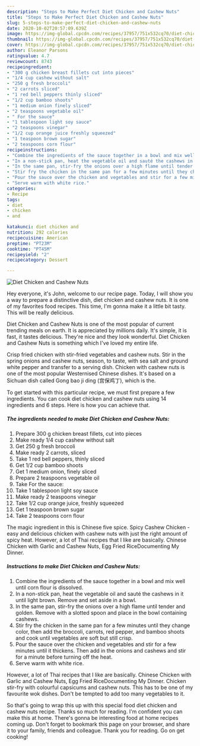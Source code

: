 ```yaml
---
description: "Steps to Make Perfect Diet Chicken and Cashew Nuts"
title: "Steps to Make Perfect Diet Chicken and Cashew Nuts"
slug: 5-steps-to-make-perfect-diet-chicken-and-cashew-nuts
date: 2020-10-02T20:57:09.639Z
image: https://img-global.cpcdn.com/recipes/37957/751x532cq70/diet-chicken-and-cashew-nuts-recipe-main-photo.jpg
thumbnail: https://img-global.cpcdn.com/recipes/37957/751x532cq70/diet-chicken-and-cashew-nuts-recipe-main-photo.jpg
cover: https://img-global.cpcdn.com/recipes/37957/751x532cq70/diet-chicken-and-cashew-nuts-recipe-main-photo.jpg
author: Eleanor Parsons
ratingvalue: 4.7
reviewcount: 8743
recipeingredient:
- "300 g chicken breast fillets cut into pieces"
- "1/4 cup cashew without salt"
- "250 g fresh broccoli"
- "2 carrots sliced"
- "1 red bell peppers thinly sliced"
- "1/2 cup bamboo shoots"
- "1 medium onion finely sliced"
- "2 teaspoons vegetable oil"
- " For the sauce"
- "1 tablespoon light soy sauce"
- "2 teaspoons vinegar"
- "1/2 cup orange juice freshly squeezed"
- "1 teaspoon brown sugar"
- "2 teaspoons corn flour"
recipeinstructions:
- "Combine the ingredients of the sauce together in a bowl and mix well until corn flour is dissolved."
- "In a non-stick pan, heat the vegetable oil and sauté the cashews in it until light brown. Remove and set aside in a bowl."
- "In the same pan, stir-fry the onions over a high flame until tender and golden. Remove with a slotted spoon and place in the bowl containing cashews."
- "Stir fry the chicken in the same pan for a few minutes until they change color, then add the broccoli, carrots, red pepper, and bamboo shoots and cook until vegetables are soft but still crisp."
- "Pour the sauce over the chicken and vegetables and stir for a few minutes until it thickens. Then add in the onions and cashews and stir for a minute before turning off the heat."
- "Serve warm with white rice."
categories:
- Recipe
tags:
- diet
- chicken
- and

katakunci: diet chicken and 
nutrition: 292 calories
recipecuisine: American
preptime: "PT23M"
cooktime: "PT45M"
recipeyield: "2"
recipecategory: Dessert

---
```



![Diet Chicken and Cashew Nuts](https://img-global.cpcdn.com/recipes/37957/751x532cq70/diet-chicken-and-cashew-nuts-recipe-main-photo.jpg)

Hey everyone, it's John, welcome to our recipe page. Today, I will show you a way to prepare a distinctive dish, diet chicken and cashew nuts. It is one of my favorites food recipes. This time, I'm gonna make it a little bit tasty. This will be really delicious.

Diet Chicken and Cashew Nuts is one of the most popular of current trending meals on earth. It is appreciated by millions daily. It's simple, it is fast, it tastes delicious. They're nice and they look wonderful. Diet Chicken and Cashew Nuts is something which I've loved my entire life.

Crisp fried chicken with stir-fried vegetables and cashew nuts. Stir in the spring onions and cashew nuts, season, to taste, with sea salt and ground white pepper and transfer to a serving dish. Chicken with cashew nuts is one of the most popular Westernised Chinese dishes. It&#39;s based on a Sichuan dish called Gong bao ji ding (宫保鸡丁), which is the.


To get started with this particular recipe, we must first prepare a few ingredients. You can cook diet chicken and cashew nuts using 14 ingredients and 6 steps. Here is how you can achieve that.

<!--inarticleads1-->

##### The ingredients needed to make Diet Chicken and Cashew Nuts:

1. Prepare 300 g chicken breast fillets, cut into pieces
1. Make ready 1/4 cup cashew without salt
1. Get 250 g fresh broccoli
1. Make ready 2 carrots, sliced
1. Take 1 red bell peppers, thinly sliced
1. Get 1/2 cup bamboo shoots
1. Get 1 medium onion, finely sliced
1. Prepare 2 teaspoons vegetable oil
1. Take  For the sauce:
1. Take 1 tablespoon light soy sauce
1. Make ready 2 teaspoons vinegar
1. Take 1/2 cup orange juice, freshly squeezed
1. Get 1 teaspoon brown sugar
1. Take 2 teaspoons corn flour


The magic ingredient in this is Chinese five spice. Spicy Cashew Chicken - easy and delicious chicken with cashew nuts with just the right amount of spicy heat. However, a lot of Thai recipes that I like are basically. Chinese Chicken with Garlic and Cashew Nuts, Egg Fried RiceDocumenting My Dinner. 

<!--inarticleads2-->

##### Instructions to make Diet Chicken and Cashew Nuts:

1. Combine the ingredients of the sauce together in a bowl and mix well until corn flour is dissolved.
1. In a non-stick pan, heat the vegetable oil and sauté the cashews in it until light brown. Remove and set aside in a bowl.
1. In the same pan, stir-fry the onions over a high flame until tender and golden. Remove with a slotted spoon and place in the bowl containing cashews.
1. Stir fry the chicken in the same pan for a few minutes until they change color, then add the broccoli, carrots, red pepper, and bamboo shoots and cook until vegetables are soft but still crisp.
1. Pour the sauce over the chicken and vegetables and stir for a few minutes until it thickens. Then add in the onions and cashews and stir for a minute before turning off the heat.
1. Serve warm with white rice.


However, a lot of Thai recipes that I like are basically. Chinese Chicken with Garlic and Cashew Nuts, Egg Fried RiceDocumenting My Dinner. Chicken stir-fry with colourful capsicums and cashew nuts. This has to be one of my favourite wok dishes. Don&#39;t be tempted to add too many vegetables to it. 

So that's going to wrap this up with this special food diet chicken and cashew nuts recipe. Thanks so much for reading. I'm confident you can make this at home. There's gonna be interesting food at home recipes coming up. Don't forget to bookmark this page on your browser, and share it to your family, friends and colleague. Thank you for reading. Go on get cooking!
